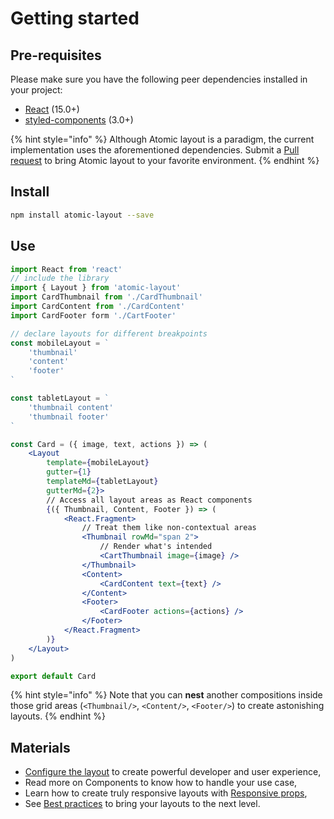 # Getting started

## Pre-requisites

Please make sure you have the following peer dependencies installed in your project:

* [React](https://github.com/facebook/react) \(15.0+\)
* [styled-components](https://github.com/styled-components/styled-components) \(3.0+\)

{% hint style="info" %}
Although Atomic layout is a paradigm, the current implementation uses the aforementioned  dependencies. Submit a [Pull request](https://github.com/kettanaito/atomic-layout/pulls) to bring Atomic layout to your favorite environment.
{% endhint %}

## Install

```bash
npm install atomic-layout --save
```

## Use

```jsx
import React from 'react'
// include the library
import { Layout } from 'atomic-layout'
import CardThumbnail from './CardThumbnail'
import CardContent from './CardContent'
import CardFooter form './CartFooter'

// declare layouts for different breakpoints
const mobileLayout = `
    'thumbnail'
    'content'
    'footer'
`

const tabletLayout = `
    'thumbnail content'
    'thumbnail footer'
`

const Card = ({ image, text, actions }) => (
    <Layout
        template={mobileLayout}
        gutter={1}
        templateMd={tabletLayout}
        gutterMd={2}>
        // Access all layout areas as React components
        {({ Thumbnail, Content, Footer }) => (
            <React.Fragment>
                // Treat them like non-contextual areas
                <Thumbnail rowMd="span 2">
                    // Render what's intended
                    <CartThumbnail image={image} />
                </Thumbnail>
                <Content>
                    <CardContent text={text} />
                </Content>
                <Footer>
                    <CardFooter actions={actions} />
                </Footer>
            </React.Fragment>
        )}
    </Layout>
)

export default Card
```

{% hint style="info" %}
Note that you can **nest** another compositions inside those grid areas \(`<Thumbnail/>`, `<Content/>`, `<Footer/>`\) to create astonishing layouts.
{% endhint %}

## Materials

* [Configure the layout](../api/layout/configure.md) to create powerful developer and user experience,
* Read more on Components to know how to handle your use case,
* Learn how to create truly responsive layouts with [Responsive props](responsive-props.md),
* See [Best practices](best-practices.md) to bring your layouts to the next level.



